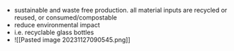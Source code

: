 - sustainable and waste free production. all material inputs are recycled or reused, or consumed/compostable
- reduce environmental impact
- i.e. recyclable glass bottles
- ![[Pasted image 20231127090545.png]]